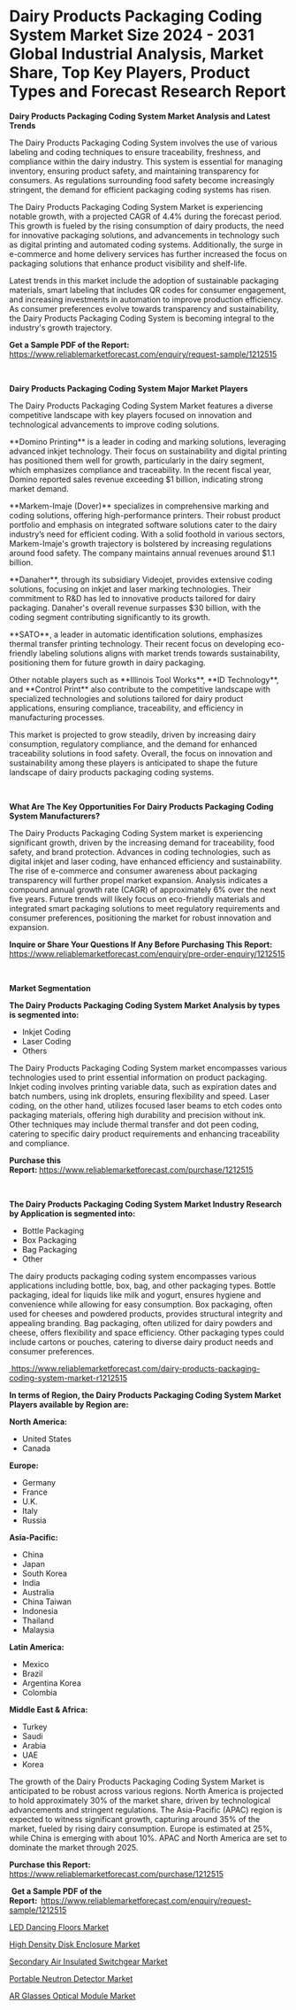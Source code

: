<p><h1>Dairy Products Packaging Coding System Market Size 2024 - 2031 Global Industrial Analysis, Market Share, Top Key Players, Product Types and Forecast Research Report</h1></p><p><strong>Dairy Products Packaging Coding System Market Analysis and Latest Trends</strong></p>
<p><p>The Dairy Products Packaging Coding System involves the use of various labeling and coding techniques to ensure traceability, freshness, and compliance within the dairy industry. This system is essential for managing inventory, ensuring product safety, and maintaining transparency for consumers. As regulations surrounding food safety become increasingly stringent, the demand for efficient packaging coding systems has risen.</p><p>The Dairy Products Packaging Coding System Market is experiencing notable growth, with a projected CAGR of 4.4% during the forecast period. This growth is fueled by the rising consumption of dairy products, the need for innovative packaging solutions, and advancements in technology such as digital printing and automated coding systems. Additionally, the surge in e-commerce and home delivery services has further increased the focus on packaging solutions that enhance product visibility and shelf-life. </p><p>Latest trends in this market include the adoption of sustainable packaging materials, smart labeling that includes QR codes for consumer engagement, and increasing investments in automation to improve production efficiency. As consumer preferences evolve towards transparency and sustainability, the Dairy Products Packaging Coding System is becoming integral to the industry's growth trajectory.</p></p>
<p><strong>Get a Sample PDF of the Report:&nbsp;</strong> <a href="https://www.reliablemarketforecast.com/enquiry/request-sample/1212515?utm_campaign=1108&utm_medium=2&utm_source=Github&utm_content=ia&utm_term=06102024&utm_id=dairy-products-packaging-coding-system">https://www.reliablemarketforecast.com/enquiry/request-sample/1212515</a></p>
<p>&nbsp;</p>
<p><strong>Dairy Products Packaging Coding System Major Market Players</strong></p>
<p><p>The Dairy Products Packaging Coding System Market features a diverse competitive landscape with key players focused on innovation and technological advancements to improve coding solutions. </p><p>**Domino Printing** is a leader in coding and marking solutions, leveraging advanced inkjet technology. Their focus on sustainability and digital printing has positioned them well for growth, particularly in the dairy segment, which emphasizes compliance and traceability. In the recent fiscal year, Domino reported sales revenue exceeding $1 billion, indicating strong market demand.</p><p>**Markem-Imaje (Dover)** specializes in comprehensive marking and coding solutions, offering high-performance printers. Their robust product portfolio and emphasis on integrated software solutions cater to the dairy industry’s need for efficient coding. With a solid foothold in various sectors, Markem-Imaje's growth trajectory is bolstered by increasing regulations around food safety. The company maintains annual revenues around $1.1 billion.</p><p>**Danaher**, through its subsidiary Videojet, provides extensive coding solutions, focusing on inkjet and laser marking technologies. Their commitment to R&D has led to innovative products tailored for dairy packaging. Danaher's overall revenue surpasses $30 billion, with the coding segment contributing significantly to its growth.</p><p>**SATO**, a leader in automatic identification solutions, emphasizes thermal transfer printing technology. Their recent focus on developing eco-friendly labeling solutions aligns with market trends towards sustainability, positioning them for future growth in dairy packaging.</p><p>Other notable players such as **Illinois Tool Works**, **ID Technology**, and **Control Print** also contribute to the competitive landscape with specialized technologies and solutions tailored for dairy product applications, ensuring compliance, traceability, and efficiency in manufacturing processes.</p><p>This market is projected to grow steadily, driven by increasing dairy consumption, regulatory compliance, and the demand for enhanced traceability solutions in food safety. Overall, the focus on innovation and sustainability among these players is anticipated to shape the future landscape of dairy products packaging coding systems.</p></p>
<p>&nbsp;</p>
<p><strong>What Are The Key Opportunities For Dairy Products Packaging Coding System Manufacturers?</strong></p>
<p><p>The Dairy Products Packaging Coding System market is experiencing significant growth, driven by the increasing demand for traceability, food safety, and brand protection. Advances in coding technologies, such as digital inkjet and laser coding, have enhanced efficiency and sustainability. The rise of e-commerce and consumer awareness about packaging transparency will further propel market expansion. Analysis indicates a compound annual growth rate (CAGR) of approximately 6% over the next five years. Future trends will likely focus on eco-friendly materials and integrated smart packaging solutions to meet regulatory requirements and consumer preferences, positioning the market for robust innovation and expansion.</p></p>
<p><strong>Inquire or Share Your Questions If Any Before Purchasing This Report:</strong> <a href="https://www.reliablemarketforecast.com/enquiry/pre-order-enquiry/1212515?utm_campaign=1108&utm_medium=2&utm_source=Github&utm_content=ia&utm_term=06102024&utm_id=dairy-products-packaging-coding-system">https://www.reliablemarketforecast.com/enquiry/pre-order-enquiry/1212515</a></p>
<p>&nbsp;</p>
<p><strong>Market Segmentation</strong></p>
<p><strong>The Dairy Products Packaging Coding System Market Analysis by types is segmented into:</strong></p>
<p><ul><li>Inkjet Coding</li><li>Laser Coding</li><li>Others</li></ul></p>
<p><p>The Dairy Products Packaging Coding System market encompasses various technologies used to print essential information on product packaging. Inkjet coding involves printing variable data, such as expiration dates and batch numbers, using ink droplets, ensuring flexibility and speed. Laser coding, on the other hand, utilizes focused laser beams to etch codes onto packaging materials, offering high durability and precision without ink. Other techniques may include thermal transfer and dot peen coding, catering to specific dairy product requirements and enhancing traceability and compliance.</p></p>
<p><strong>Purchase this Report:&nbsp;</strong><a href="https://www.reliablemarketforecast.com/purchase/1212515?utm_campaign=1108&utm_medium=2&utm_source=Github&utm_content=ia&utm_term=06102024&utm_id=dairy-products-packaging-coding-system">https://www.reliablemarketforecast.com/purchase/1212515</a></p>
<p>&nbsp;</p>
<p><strong>The Dairy Products Packaging Coding System Market Industry Research by Application is segmented into:</strong></p>
<p><ul><li>Bottle Packaging</li><li>Box Packaging</li><li>Bag Packaging</li><li>Other</li></ul></p>
<p><p>The dairy products packaging coding system encompasses various applications including bottle, box, bag, and other packaging types. Bottle packaging, ideal for liquids like milk and yogurt, ensures hygiene and convenience while allowing for easy consumption. Box packaging, often used for cheeses and powdered products, provides structural integrity and appealing branding. Bag packaging, often utilized for dairy powders and cheese, offers flexibility and space efficiency. Other packaging types could include cartons or pouches, catering to diverse dairy product needs and consumer preferences.</p></p>
<p><a href="https://www.reliablemarketforecast.com/dairy-products-packaging-coding-system-market-r1212515?utm_campaign=1108&utm_medium=2&utm_source=Github&utm_content=ia&utm_term=06102024&utm_id=dairy-products-packaging-coding-system">&nbsp;https://www.reliablemarketforecast.com/dairy-products-packaging-coding-system-market-r1212515</a></p>
<p><strong>In terms of Region, the Dairy Products Packaging Coding System Market Players available by Region are:</strong></p>
<p>
    <p> <strong> North America: </strong>
        <ul>
            <li>United States</li>
            <li>Canada</li>
        </ul>
        </p> 
    <p> <strong> Europe: </strong>
        <ul>
            <li>Germany</li>
            <li>France</li>
            <li>U.K.</li>
            <li>Italy</li>
            <li>Russia</li>
        </ul>
        </p> 
    <p> <strong> Asia-Pacific: </strong>
        <ul>
            <li>China</li>
            <li>Japan</li>
            <li>South Korea</li>
            <li>India</li>
            <li>Australia</li>
            <li>China Taiwan</li>
            <li>Indonesia</li>
            <li>Thailand</li>
            <li>Malaysia</li>
        </ul>
        </p> 
    <p> <strong> Latin America: </strong>
        <ul>
            <li>Mexico</li>
            <li>Brazil</li>
            <li>Argentina Korea</li>
            <li>Colombia</li>
        </ul>
        </p> 
    <p> <strong> Middle East & Africa: </strong>
        <ul>
            <li>Turkey</li>
            <li>Saudi</li>
            <li>Arabia</li>
            <li>UAE</li>
            <li>Korea</li>
        </ul>
    </p>
    </p>
<p><p>The growth of the Dairy Products Packaging Coding System Market is anticipated to be robust across various regions. North America is projected to hold approximately 30% of the market share, driven by technological advancements and stringent regulations. The Asia-Pacific (APAC) region is expected to witness significant growth, capturing around 35% of the market, fueled by rising dairy consumption. Europe is estimated at 25%, while China is emerging with about 10%. APAC and North America are set to dominate the market through 2025.</p></p>
<p><strong>Purchase this Report: </strong><a href="https://www.reliablemarketforecast.com/purchase/1212515?utm_campaign=1108&utm_medium=2&utm_source=Github&utm_content=ia&utm_term=06102024&utm_id=dairy-products-packaging-coding-system">https://www.reliablemarketforecast.com/purchase/1212515</a></p>
<p>&nbsp;<strong>Get a Sample PDF of the Report:&nbsp;&nbsp;</strong><a href="https://www.reliablemarketforecast.com/enquiry/request-sample/1212515?utm_campaign=1108&utm_medium=2&utm_source=Github&utm_content=ia&utm_term=06102024&utm_id=dairy-products-packaging-coding-system">https://www.reliablemarketforecast.com/enquiry/request-sample/1212515</a></p>
<p><strong></strong></p>
<p><p><a href="https://issuu.com/reportprime-2/docs/led-dancing-floors-market-size-2030_5e147245978094?utm_campaign=1108&utm_medium=2&utm_source=Github&utm_content=ia&utm_term=06102024&utm_id=dairy-products-packaging-coding-system">LED Dancing Floors Market</a></p><p><a href="https://issuu.com/reportprime-2/docs/high-density-disk-enclosure-market-_138afb1a5379db?utm_campaign=1108&utm_medium=2&utm_source=Github&utm_content=ia&utm_term=06102024&utm_id=dairy-products-packaging-coding-system">High Density Disk Enclosure Market</a></p><p><a href="https://www.linkedin.com/pulse/secondary-air-insulated-switchgear-value-chain-analysis-from-adeee?utm_campaign=1108&utm_medium=2&utm_source=Github&utm_content=ia&utm_term=06102024&utm_id=dairy-products-packaging-coding-system">Secondary Air Insulated Switchgear Market</a></p><p><a href="https://www.linkedin.com/pulse/analyzing-portable-neutron-detector-market-dynamics-growth-pfbze?utm_campaign=1108&utm_medium=2&utm_source=Github&utm_content=ia&utm_term=06102024&utm_id=dairy-products-packaging-coding-system">Portable Neutron Detector Market</a></p><p><a href="https://github.com/CliffMedina6/Market-Research-Report-List-6/blob/main/ar-glasses-optical-module-market.md?utm_campaign=1108&utm_medium=2&utm_source=Github&utm_content=ia&utm_term=06102024&utm_id=dairy-products-packaging-coding-system">AR Glasses Optical Module Market</a></p></p>